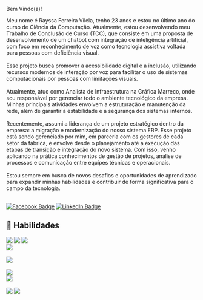 Bem Vindo(a)! 

Meu nome é Rayssa Ferreira Vilela, tenho 23 anos e estou no último ano do curso de Ciência da Computação. Atualmente, estou desenvolvendo meu Trabalho de Conclusão de Curso (TCC), que consiste em uma proposta de desenvolvimento de um chatbot com integração de inteligência artificial, com foco em reconhecimento de voz como tecnologia assistiva voltada para pessoas com deficiência visual.
<br><br>
Esse projeto busca promover a acessibilidade digital e a inclusão, utilizando recursos modernos de interação por voz para facilitar o uso de sistemas computacionais por pessoas com limitações visuais.
<br><br>
Atualmente, atuo como Analista de Infraestrutura na Gráfica Marreco, onde sou responsável por gerenciar todo o ambiente tecnológico da empresa. Minhas principais atividades envolvem a estruturação e manutenção da rede, além de garantir a estabilidade e a segurança dos sistemas internos.
<br><br>
Recentemente, assumi a liderança de um projeto estratégico dentro da empresa: a migração e modernização do nosso sistema ERP. Esse projeto está sendo gerenciado por mim, em parceria com os gestores de cada setor da fábrica, e envolve desde o planejamento até a execução das etapas de transição e integração do novo sistema. Com isso, venho aplicando na prática conhecimentos de gestão de projetos, análise de processos e comunicação entre equipes técnicas e operacionais.
<br><br>
Estou sempre em busca de novos desafios e oportunidades de aprendizado para expandir minhas habilidades e contribuir de forma significativa para o campo da tecnologia.
<br><br>

[![Facebook Badge](https://img.shields.io/badge/Facebook-Profile-informational?style=flat&logo=facebook&logoColor=white&color=1CA2F1)](https://facebook.com/rayssa.vilela.9/)
[![LinkedIn Badge](https://img.shields.io/badge/LinkedIn-Profile-informational?style=flat&logo=linkedin&logoColor=white&color=0D76A8)](https://www.linkedin.com/in/rayssa-ferreira-vilela-b24a49254/)

## 💼 Habilidades

![](https://img.shields.io/badge/Code-Python-informational?style=flat&logo=python&logoColor=white&color=3271a1)
![](https://img.shields.io/badge/Code-Java-informational?style=flat&logo=Java&logoColor=white&color=f89917)
![](https://img.shields.io/badge/Code-C-informational?style=flat&logo=c&logoColor=white&color=004283)
<br>
![](https://img.shields.io/badge/Style-CSS-informational?style=flat&logo=css3&logoColor=white&color=264de4)
<br>
<br>
![](https://img.shields.io/badge/Code-MySQL-informational?style=flat&logo=MySQL&logoColor=white&color=224e68)
<br>
<br>
![](https://img.shields.io/badge/Tools-Linux-informational?style=flat&logo=linux&logoColor=white&color=2456a6)
<br>
![](https://img.shields.io/badge/Tools-GitHub-informational?style=flat&logo=GitHub&logoColor=white&color=222222)
<br>
<br>
![](https://img.shields.io/badge/Tools-Photoshop-informational?style=flat&logo=Adobe-Photoshop&logoColor=white&color=001e36)
![](https://img.shields.io/badge/Tools-CorelDraw-informational?style=flat&logo=coreldraw&logoColor=white&color=5faa44)

